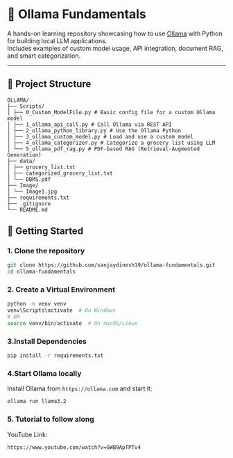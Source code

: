 # 🧠 Ollama Fundamentals

A hands-on learning repository showcasing how to use [Ollama](https://ollama.com/) with Python for building local LLM applications.  
Includes examples of custom model usage, API integration, document RAG, and smart categorization.

---

## 📁 Project Structure

```
OLLAMA/
├── Scripts/
│ ├── 0_Custom_ModelFile.py # Basic config file for a custom Ollama model
│ ├── 1_ollama_api_call.py # Call Ollama via REST API
│ ├── 2_ollama_python_library.py # Use the Ollama Python 
│ ├── 3_ollama_custom_model.py # Load and use a custom model
│ ├── 4_ollama_categorizer.py # Categorize a grocery list using LLM
│ └── 5_ollama_pdf_rag.py # PDF-based RAG (Retrieval-Augmented Generation)
├── data/
│ ├── grocery_list.txt
│ ├── categorized_grocery_list.txt
│ └── DBMS.pdf
├── Image/
│ └── Image1.jpg
├── requirements.txt
├── .gitignore
└── README.md
```

## 🚀 Getting Started

### 1. Clone the repository

```bash
git clone https://github.com/sanjaydinesh19/ollama-fundamentals.git
cd ollama-fundamentals
```

### 2. Create a Virtual Environment
```bash
python -m venv venv
venv\Scripts\activate  # On Windows
# OR
source venv/bin/activate  # On macOS/Linux
```

### 3.Install Dependencies
```bash
pip install -r requirements.txt
```

### 4.Start Ollama locally
Install Ollama from `https://ollama.com` and start it:
```bash
ollama run llama3.2
```

### 5. Tutorial to follow along
YouTube Link:
```bash
https://www.youtube.com/watch?v=GWB9ApTPTv4
```